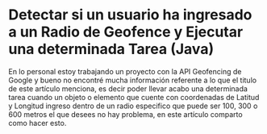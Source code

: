 # Detectar si un usuario ha ingresado a un Radio de Geofence y Ejecutar una determinada Tarea (Java)
En lo personal estoy trabajando un proyecto con la API Geofencing de Google y bueno no encontré mucha información referente a lo que el titulo de este artículo menciona, es decir poder llevar acabo una determinada tarea cuando un objeto o elemento que cuente con coordenadas de Latitud y Longitud ingreso dentro de un radio especifico que puede ser 100, 300 o 600 metros el que desees no hay problema, en este artículo comparto como hacer esto. 
